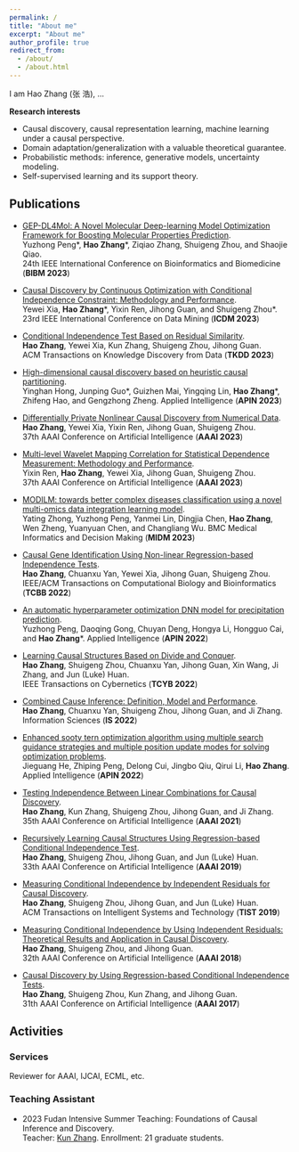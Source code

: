 ```yaml
---
permalink: /
title: "About me"
excerpt: "About me"
author_profile: true
redirect_from: 
  - /about/
  - /about.html
---
```


I am Hao Zhang (张 浩), ...

**Research interests**
* Causal discovery, causal representation learning, machine learning under a causal perspective.
* Domain adaptation/generalization with a valuable theoretical guarantee. 
* Probabilistic methods: inference, generative models, uncertainty modeling.
* Self-supervised learning and its support theory.

## Publications 

- [GEP-DL4Mol: A Novel Molecular Deep-learning Model Optimization Framework for Boosting Molecular Properties Prediction]().  
  Yuzhong Peng\*, **Hao Zhang**\*, Ziqiao Zhang, Shuigeng Zhou, and Shaojie Qiao.  
  24th IEEE International Conference on Bioinformatics and Biomedicine (**BIBM 2023**)
  
- [Causal Discovery by Continuous Optimization with Conditional Independence Constraint: Methodology and Performance]().  
  Yewei Xia, **Hao Zhang**\*, Yixin Ren, Jihong Guan, and Shuigeng Zhou\*.  
  23rd IEEE International Conference on Data Mining (**ICDM 2023**)
  
- [Conditional Independence Test Based on Residual Similarity](https://dl.acm.org/doi/abs/10.1145/3593810).  
  **Hao Zhang**, Yewei Xia, Kun Zhang, Shuigeng Zhou, Jihong Guan.  
  ACM Transactions on Knowledge Discovery from Data (**TKDD 2023**)

- [High-dimensional causal discovery based on heuristic causal partitioning]().  
  Yinghan Hong, Junping Guo*, Guizhen Mai, Yingqing Lin, **Hao Zhang**\*, Zhifeng Hao, and Gengzhong Zheng. 
  Applied Intelligence (**APIN 2023**)
  
- [Differentially Private Nonlinear Causal Discovery from Numerical Data](https://ojs.aaai.org/index.php/AAAI/article/view/26452).  
  **Hao Zhang**, Yewei Xia, Yixin Ren, Jihong Guan, Shuigeng Zhou.  
  37th AAAI Conference on Artificial Intelligence (**AAAI 2023**)   

- [Multi-level Wavelet Mapping Correlation for Statistical Dependence Measurement: Methodology and Performance](https://ojs.aaai.org/index.php/AAAI/article/view/25799).  
  Yixin Ren, **Hao Zhang**, Yewei Xia, Jihong Guan, Shuigeng Zhou.  
  37th AAAI Conference on Artificial Intelligence (**AAAI 2023**)     

- [MODILM: towards better complex diseases classification using a novel multi-omics data integration learning model]().   
  Yating Zhong, Yuzhong Peng, Yanmei Lin, Dingjia Chen, **Hao Zhang**, Wen Zheng, Yuanyuan Chen, and Changliang Wu.
  BMC Medical Informatics and Decision Making (**MIDM 2023**)
  
- [Causal Gene Identification Using Non-linear Regression-based Independence Tests](https://ieeexplore.ieee.org/abstract/document/9709100).   
  **Hao Zhang**, Chuanxu Yan, Yewei Xia, Jihong Guan, Shuigeng Zhou.  
  IEEE/ACM Transactions on Computational Biology and Bioinformatics (**TCBB 2022**)

- [An automatic hyperparameter optimization DNN model for precipitation prediction]().  
  Yuzhong Peng, Daoqing Gong, Chuyan Deng, Hongya Li, Hongguo Cai, and **Hao Zhang**\*. 
  Applied Intelligence (**APIN 2022**)
  
- [Learning Causal Structures Based on Divide and Conquer]().  
  **Hao Zhang**, Shuigeng Zhou, Chuanxu Yan, Jihong Guan, Xin Wang, Ji Zhang, and Jun (Luke) Huan.  
  IEEE Transactions on Cybernetics (**TCYB 2022**)

- [Combined Cause Inference: Definition, Model and Performance]().  
  **Hao Zhang**, Chuanxu Yan, Shuigeng Zhou, Jihong Guan, and Ji Zhang.  
  Information Sciences (**IS 2022**)

- [Enhanced sooty tern optimization algorithm using multiple search guidance strategies and multiple position update modes for solving optimization problems]().  
  Jieguang He, Zhiping Peng, Delong Cui, Jingbo Qiu, Qirui Li, **Hao Zhang**.  
  Applied Intelligence (**APIN 2022**)
  
- [Testing Independence Between Linear Combinations for Causal Discovery]().  
  **Hao Zhang**, Kun Zhang, Shuigeng Zhou, Jihong Guan, and Ji Zhang.  
  35th AAAI Conference on Artificial Intelligence (**AAAI 2021**)

- [Recursively Learning Causal Structures Using Regression-based Conditional Independence Test]().  
  **Hao Zhang**, Shuigeng Zhou, Jihong Guan, and Jun (Luke) Huan.  
  33th AAAI Conference on Artificial Intelligence (**AAAI 2019**)

- [Measuring Conditional Independence by Independent Residuals for Causal Discovery]().  
  **Hao Zhang**, Shuigeng Zhou, Jihong Guan, and Jun (Luke) Huan.  
  ACM Transactions on Intelligent Systems and Technology (**TIST 2019**)

- [Measuring Conditional Independence by Using Independent Residuals: Theoretical Results and Application in Causal Discovery]().  
  **Hao Zhang**, Shuigeng Zhou, and Jihong Guan.  
  32th AAAI Conference on Artificial Intelligence (**AAAI 2018**)

- [Causal Discovery by Using Regression-based Conditional Independence Tests]().  
  **Hao Zhang**, Shuigeng Zhou, Kun Zhang, and Jihong Guan.  
  31th AAAI Conference on Artificial Intelligence (**AAAI 2017**)
  
## Activities
### Services
Reviewer for AAAI, IJCAI, ECML, etc.

### Teaching Assistant
- 2023 Fudan Intensive Summer Teaching: Foundations of Causal Inference and Discovery.  
  Teacher: [Kun Zhang](https://www.andrew.cmu.edu/user/kunz1/index.html). Enrollment: 21 graduate students.
